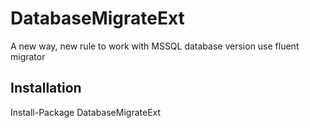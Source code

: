 # DatabaseMigrateExt
A new way, new rule to work with MSSQL database version use fluent migrator

## Installation
Install-Package DatabaseMigrateExt
